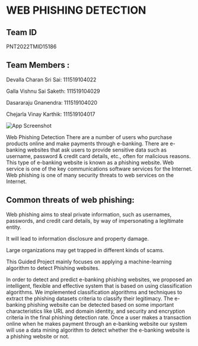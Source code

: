 
# WEB PHISHING DETECTION




## Team ID

PNT2022TMID15186

## Team Members : 

Devalla Charan Sri Sai:   111519104022

Galla Vishnu Sai Saketh:  111519104029

Dasararaju Gnanendra:     111519104020

Chejarla Vinay Karthik:   111519104017


![App Screenshot](https://media.istockphoto.com/id/1146311388/photo/phishing-button-on-computer-keyboard.jpg?s=612x612&w=0&k=20&c=79KwrQV15LvG8MO4MPS8YthnyXmGiYimzax0xn4uCNk=)


Web Phishing Detection
There are a number of users who purchase products online and make payments through e-banking. There are e-banking websites that ask users to provide sensitive data such as username, password & credit card details, etc., often for malicious reasons. This type of e-banking website is known as a phishing website. Web service is one of the key communications software services for the Internet. Web phishing is one of many security threats to web services on the Internet. 

## Common threats of web phishing:

Web phishing aims to steal private information, such as usernames, passwords, and credit card details, by way of impersonating a legitimate entity.

It will lead to information disclosure and property damage.

Large organizations may get trapped in different kinds of scams.

This Guided Project mainly focuses on applying a machine-learning algorithm to detect Phishing websites.

In order to detect and predict e-banking phishing websites, we proposed an intelligent, flexible and effective system that is based on using classification algorithms.  We implemented classification algorithms and techniques to extract the phishing datasets criteria to classify their legitimacy. The e-banking phishing website can be detected based on some important characteristics like URL and domain identity, and security and encryption criteria in the final phishing detection rate. Once a user makes a transaction online when he makes payment through an e-banking website our system will use a data mining algorithm to detect whether the e-banking website is a phishing website or not.
